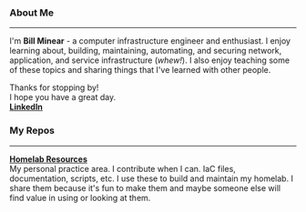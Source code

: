 ### About Me
---
I'm **Bill Minear** - a computer infrastructure engineer and enthusiast. I enjoy
learning about, building, maintaining, automating, and securing network, 
application, and service infrastructure (*whew!*). I also enjoy teaching
some of these topics and sharing things that I've learned with other people.

Thanks for stopping by!  
I hope you have a great day.  
**[LinkedIn](https://linkedin.com/in/billminear)**

### My Repos
---
**[Homelab Resources](https://github.com/billminear/homelab_resources)**  
My personal practice area. I contribute when I can. IaC files,
documentation, scripts, etc. I use these to build and maintain my homelab.
I share them because it's fun to make them and maybe someone else will find
value in using or looking at them.